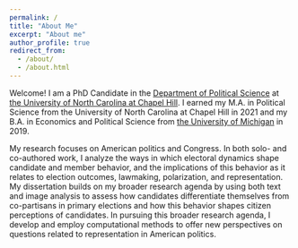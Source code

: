 ```yaml
---
permalink: /
title: "About Me"
excerpt: "About me"
author_profile: true
redirect_from: 
  - /about/
  - /about.html
---
```


Welcome! I am a PhD Candidate in the [Department of Political Science](https://politicalscience.unc.edu/) at [the University of North Carolina at Chapel Hill](https://www.unc.edu/). I earned my M.A. in Political Science from the University of North Carolina at Chapel Hill in 2021 and my B.A. in Economics and Political Science from [the University of Michigan](https://www.umich.edu/) in 2019. 

My research focuses on American politics and Congress. In both solo- and co-authored work, I analyze the ways in which electoral dynamics shape candidate and member behavior, and the implications of this behavior as it relates to election outcomes, lawmaking, polarization, and representation. My dissertation builds on my broader research agenda by using both text and image analysis to assess how candidates differentiate themselves from co-partisans in primary elections and how this behavior shapes citizen perceptions of candidates. In pursuing this broader research agenda, I develop and employ computational methods to offer new perspectives on questions related to representation in American politics.  

